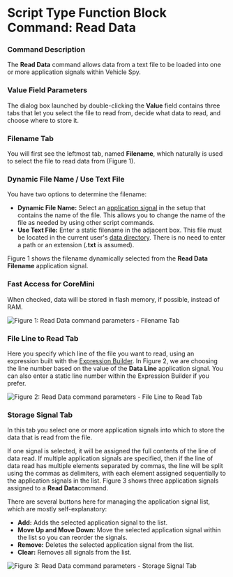 # Script Type Function Block Command: Read Data

### Command Description

The **Read Data** command allows data from a text file to be loaded into one or more application signals within Vehicle Spy.

### Value Field Parameters

The dialog box launched by double-clicking the **Value** field contains three tabs that let you select the file to read from, decide what data to read, and choose where to store it.

### Filename Tab

You will first see the leftmost tab, named **Filename**, which naturally is used to select the file to read data from (Figure 1).

### Dynamic File Name / Use Text File

You have two options to determine the filename:

* **Dynamic File Name:** Select an [application signal](../../../application-signals/) in the setup that contains the name of the file. This allows you to change the name of the file as needed by using other script commands.
* **Use Text File:** Enter a static filename in the adjacent box. This file must be located in the current user's [data directory](../../../../../basic-operation-of-vehicle-spy/data-directory.md). There is no need to enter a path or an extension (**.txt** is assumed).

Figure 1 shows the filename dynamically selected from the **Read Data Filename** application signal.

### Fast Access for CoreMini

When checked, data will be stored in flash memory, if possible, instead of RAM.

![Figure 1: Read Data command parameters - Filename Tab](../../../../../.gitbook/assets/fb\_read\_data\_1.gif)

### File Line to Read Tab

Here you specify which line of the file you want to read, using an expression built with the [Expression Builder](../../../../../shared-features-in-vehicle-spy/shared-features-expression-builder.md). In Figure 2, we are choosing the line number based on the value of the **Data Line** application signal. You can also enter a static line number within the Expression Builder if you prefer.

![Figure 2: Read Data command parameters - File Line to Read Tab](../../../../../.gitbook/assets/fb\_read\_data\_2.gif)



### Storage Signal Tab

In this tab you select one or more application signals into which to store the data that is read from the file.

If one signal is selected, it will be assigned the full contents of the line of data read. If multiple application signals are specified, then if the line of data read has multiple elements separated by commas, the line will be split using the commas as delimiters, with each element assigned sequentially to the application signals in the list. Figure 3 shows three application signals assigned to a **Read Data**command.

There are several buttons here for managing the application signal list, which are mostly self-explanatory:

* **Add:** Adds the selected application signal to the list.
* **Move Up and Move Down:** Move the selected application signal within the list so you can reorder the signals.
* **Remove:** Deletes the selected application signal from the list.
* **Clear:** Removes all signals from the list.

![Figure 3: Read Data command parameters - Storage Signal Tab](../../../../../.gitbook/assets/fb\_read\_data\_3.gif)
